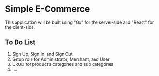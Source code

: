 # Simple E-Commerce

This application will be built using "Go" for the server-side and "React" for the client-side.

## To Do List
1. Sign Up, Sign In, and Sign Out
2. Setup role for Administrator, Merchant, and User
3. CRUD for product's categories and sub categories
4. ....